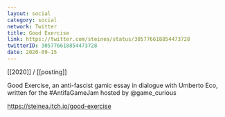 ```yaml
---
layout: social
category: social
network: Twitter
title: Good Exercise
link: https://twitter.com/steinea/status/305776618854473728
twitterID: 305776618854473728
date: 2020-09-15
---
```


[[2020]] / [[posting]]

Good Exercise, an anti-fascist gamic essay in dialogue with Umberto Eco, written for the #AntifaGameJam hosted by @game_curious

<https://steinea.itch.io/good-exercise>
